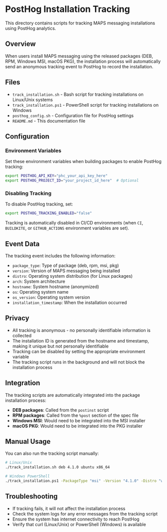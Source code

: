 # PostHog Installation Tracking

This directory contains scripts for tracking MAPS messaging installations using PostHog analytics.

## Overview

When users install MAPS messaging using the released packages (DEB, RPM, Windows MSI, macOS PKG), the installation process will automatically send an anonymous tracking event to PostHog to record the installation.

## Files

- `track_installation.sh` - Bash script for tracking installations on Linux/Unix systems
- `track_installation.ps1` - PowerShell script for tracking installations on Windows
- `posthog_config.sh` - Configuration file for PostHog settings
- `README.md` - This documentation file

## Configuration

### Environment Variables

Set these environment variables when building packages to enable PostHog tracking:

```bash
export POSTHOG_API_KEY="phc_your_api_key_here"
export POSTHOG_PROJECT_ID="your_project_id_here"  # Optional
```

### Disabling Tracking

To disable PostHog tracking, set:

```bash
export POSTHOG_TRACKING_ENABLED="false"
```

Tracking is automatically disabled in CI/CD environments (when `CI`, `BUILDKITE`, or `GITHUB_ACTIONS` environment variables are set).

## Event Data

The tracking event includes the following information:

- `package_type`: Type of package (deb, rpm, msi, pkg)
- `version`: Version of MAPS messaging being installed
- `distro`: Operating system distribution (for Linux packages)
- `arch`: System architecture
- `hostname`: System hostname (anonymized)
- `os`: Operating system name
- `os_version`: Operating system version
- `installation_timestamp`: When the installation occurred

## Privacy

- All tracking is anonymous - no personally identifiable information is collected
- The installation ID is generated from the hostname and timestamp, making it unique but not personally identifiable
- Tracking can be disabled by setting the appropriate environment variable
- The tracking script runs in the background and will not block the installation process

## Integration

The tracking scripts are automatically integrated into the package installation process:

- **DEB packages**: Called from the `postinst` script
- **RPM packages**: Called from the `%post` section of the spec file
- **Windows MSI**: Would need to be integrated into the MSI installer
- **macOS PKG**: Would need to be integrated into the PKG installer

## Manual Usage

You can also run the tracking script manually:

```bash
# Linux/Unix
./track_installation.sh deb 4.1.0 ubuntu x86_64

# Windows PowerShell
./track_installation.ps1 -PackageType "msi" -Version "4.1.0" -Distro "windows" -Arch "x64"
```

## Troubleshooting

- If tracking fails, it will not affect the installation process
- Check the system logs for any error messages from the tracking script
- Ensure the system has internet connectivity to reach PostHog
- Verify that curl (Linux/Unix) or PowerShell (Windows) is available

